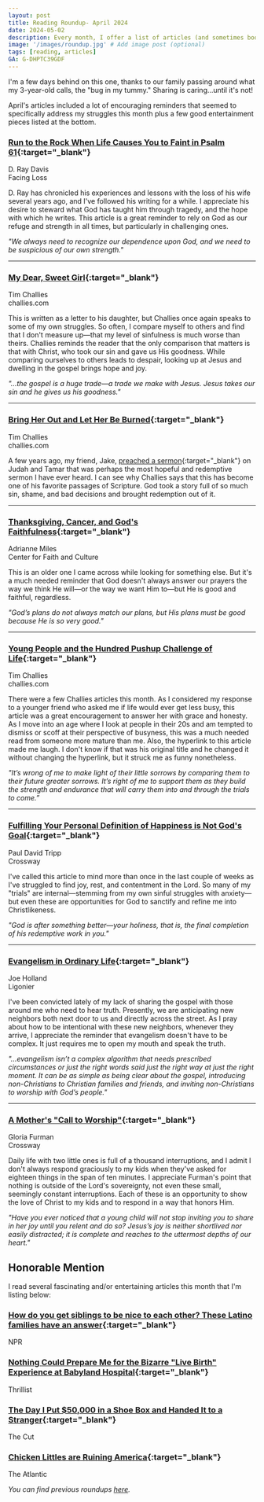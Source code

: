 ```yaml
---
layout: post
title: Reading Roundup- April 2024
date: 2024-05-02
description: Every month, I offer a list of articles (and sometimes books) that I believe are worthwhile reads.
image: '/images/roundup.jpg' # Add image post (optional)
tags: [reading, articles]
GA: G-DHPTC39GDF
---
```

I'm a few days behind on this one, thanks to our family passing around what my 3-year-old calls, the "bug in my tummy." Sharing is caring...until it's not! 

April's articles included a lot of encouraging reminders that seemed to specifically address my struggles this month plus a few good entertainment pieces listed at the bottom. 

### [Run to the Rock When Life Causes You to Faint in Psalm 61](https://facinglossblog.com/run-to-the-rock-when-life-causes-you-to-faint-in-psalm-61/){:target="_blank"}
D. Ray Davis
<br>Facing Loss

D. Ray has chronicled his experiences and lessons with the loss of his wife several years ago, and I've followed his writing for a while. I appreciate his desire to steward what God has taught him through tragedy, and the hope with which he writes. This article is a great reminder to rely on God as our refuge and strength in all times, but particularly in challenging ones.

*"We always need to recognize our dependence upon God, and we need to be suspicious of our own strength."*

---
### [My Dear, Sweet Girl](https://www.challies.com/articles/my-dear-sweet-girl/){:target="_blank"}
Tim Challies
<br>challies.com

This is written as a letter to his daughter, but Challies once again speaks to some of my own struggles. So often, I compare myself to others and find that I don't measure up—that my level of sinfulness is much worse than theirs. Challies reminds the reader that the only comparison that matters is that with Christ, who took our sin and gave us His goodness. While comparing ourselves to others leads to despair, looking up at Jesus and dwelling in the gospel brings hope and joy. 

*"...the gospel is a huge trade—a trade we make with Jesus. Jesus takes our sin and he gives us his goodness."*

---
### [Bring Her Out and Let Her Be Burned](https://www.challies.com/articles/bring-her-out-and-let-her-be-burned/){:target="_blank"}
Tim Challies
<br>challies.com

A few years ago, my friend, Jake, [preached a sermon](https://neartownchurch.buzzsprout.com/12072/8738493-propel-tamar){:target="_blank"} on Judah and Tamar that was perhaps the most hopeful and redemptive sermon I have ever heard. I can see why Challies says that this has become one of his favorite passages of Scripture. God took a story full of so much sin, shame, and bad decisions and brought redemption out of it. 

---
### [Thanksgiving, Cancer, and God's Faithfulness](https://cfc.sebts.edu/faith-and-culture/thanksgiving-cancer-and-gods-faithfulness/){:target="_blank"}
Adrianne Miles
<br>Center for Faith and Culture

This is an older one I came across while looking for something else. But it's a much needed reminder that God doesn't always answer our prayers the way we think He will—or the way we want Him to—but He is good and faithful, regardless.

*"God’s plans do not always match our plans, but His plans must be good because He is so very good."*

---
### [Young People and the Hundred Pushup Challenge of Life](https://www.challies.com/articles/be-patient-with-whiny-young-people/){:target="_blank"}
Tim Challies
<br>challies.com

There were a few Challies articles this month. As I considered my response to a younger friend who asked me if life would ever get less busy, this article was a great encouragement to answer her with grace and honesty. As I move into an age where I look at people in their 20s and am tempted to dismiss or scoff at their perspective of busyness, this was a much needed read from someone more mature than me. Also, the hyperlink to this article made me laugh. I don't know if that was his original title and he changed it without changing the hyperlink, but it struck me as funny nonetheless. 

*"It’s wrong of me to make light of their little sorrows by comparing them to their future greater sorrows. It’s right of me to support them as they build the strength and endurance that will carry them into and through the trials to come.”*

---
### [Fulfilling Your Personal Definition of Happiness is Not God's Goal](https://www.crossway.org/articles/fulfilling-your-personal-definition-of-happiness-is-not-gods-goal/){:target="_blank"}
Paul David Tripp
<br>Crossway

I've called this article to mind more than once in the last couple of weeks as I've struggled to find joy, rest, and contentment in the Lord. So many of my "trials" are internal—stemming from my own sinful struggles with anxiety—but even these are opportunities for God to sanctify and refine me into Christlikeness. 

*"God is after something better—your holiness, that is, the final completion of his redemptive work in you."*

---
### [Evangelism in Ordinary Life](https://www.ligonier.org/learn/articles/evangelism-in-ordinary-life){:target="_blank"}
Joe Holland
<br>Ligonier

I've been convicted lately of my lack of sharing the gospel with those around me who need to hear truth. Presently, we are anticipating new neighbors both next door to us and directly across the street. As I pray about how to be intentional with these new neighbors, whenever they arrive, I appreciate the reminder that evangelism doesn't have to be complex. It just requires me to open my mouth and speak the truth. 

*"...evangelism isn’t a complex algorithm that needs prescribed circumstances or just the right words said just the right way at just the right moment. It can be as simple as being clear about the gospel, introducing non-Christians to Christian families and friends, and inviting non-Christians to worship with God’s people."*

---
### [A Mother's "Call to Worship"](https://www.crossway.org/articles/a-mothers-call-to-worship/){:target="_blank"}
Gloria Furman
<br>Crossway

Daily life with two little ones is full of a thousand interruptions, and I admit I don't always respond graciously to my kids when they've asked for eighteen things in the span of ten minutes. I appreciate Furman's point that nothing is outside of the Lord's sovereignty, not even these small, seemingly constant interruptions. Each of these is an opportunity to show the love of Christ to my kids and to respond in a way that honors Him.  

*"Have you ever noticed that a young child will not stop inviting you to share in her joy until you relent and do so? Jesus’s joy is neither shortlived nor easily distracted; it is complete and reaches to the uttermost depths of our heart."*

## Honorable Mention

I read several fascinating and/or entertaining articles this month that I'm listing below: 

### [How do you get siblings to be nice to each other? These Latino families have an answer](https://www.washingtonpost.com/history/2024/03/18/ghost-army-wwii-congressional-gold-medal/){:target="_blank"}
NPR
<br>

### [Nothing Could Prepare Me for the Bizarre "Live Birth" Experience at Babyland Hospital](https://www.thrillist.com/travel/nation/cabbage-patch-kids-babyland-general-hospital-georgia){:target="_blank"}
Thrillist
<br>

### [The Day I Put $50,000 in a Shoe Box and Handed It to a Stranger](https://www.thecut.com/article/amazon-scam-call-ftc-arrest-warrants.html){:target="_blank"}
The Cut
<br>

### [Chicken Littles are Ruining America](https://www.theatlantic.com/ideas/archive/2024/01/cultural-pessimism-america-self-fulfilling-effects/677261/?utm_source=pocket_saves){:target="_blank"}
The Atlantic
<br>

*You can find previous roundups [here](https://www.meredithcook.net/tags/#articles).*

